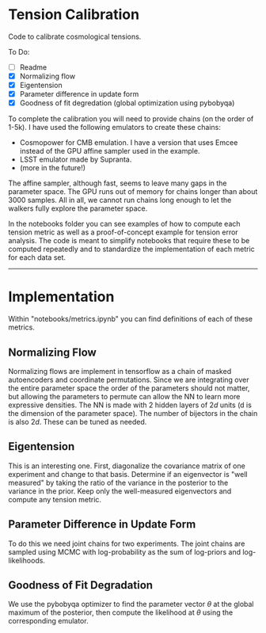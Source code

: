# Tension Calibration
Code to calibrate cosmological tensions.

To Do:
- [ ] Readme
- [x] Normalizing flow
- [x] Eigentension
- [x] Parameter difference in update form
- [x] Goodness of fit degredation (global optimization using pybobyqa)

To complete the calibration you will need to provide chains (on the order of 1-5k). I have used the following emulators to create these chains:
- Cosmopower for CMB emulation. I have a version that uses Emcee instead of the GPU affine sampler used in the example.
- LSST emulator made by Supranta.
- (more in the future!)

The affine sampler, although fast, seems to leave many gaps in the parameter space. The GPU runs out of memory for chains longer than about 3000 samples. All in all, we cannot run chains long enough to let the walkers fully explore the parameter space.

In the notebooks folder you can see examples of how to compute each tension metric as well as a proof-of-concept example for tension error analysis. The code is meant to simplify notebooks that require these to be computed repeatedly and to standardize the implementation of each metric for each data set.

---

# Implementation
Within "notebooks/metrics.ipynb" you can find definitions of each of these metrics.
## Normalizing Flow
Normalizing flows are implement in tensorflow as a chain of masked autoencoders and coordinate permutations. Since we are integrating over the entire parameter space the order of the parameters should not matter, but allowing the parameters to permute can allow the NN to learn more expressive densities. The NN is made with 2 hidden layers of $2d$ units (d is the dimension of the parameter space). The number of bijectors in the chain is also $2d$. These can be tuned as needed.

## Eigentension
This is an interesting one. First, diagonalize the covariance matrix of one experiment and change to that basis. Determine if an eigenvector is "well measured" by taking the ratio of the variance in the posterior to the variance in the prior. Keep only the well-measured eigenvectors and compute any tension metric.

## Parameter Difference in Update Form
To do this we need joint chains for two experiments. The joint chains are sampled using MCMC with log-probability as the sum of log-priors and log-likelihoods.

## Goodness of Fit Degradation
We use the pybobyqa optimizer to find the parameter vector $\theta$ at the global maximum of the posterior, then compute the likelihood at $\theta$ using the corresponding emulator.
